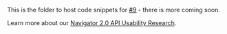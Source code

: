 This is the folder to host code snippets for [#9](https://github.com/flutter/uxr/issues/9) - there is more coming soon.

Learn more about our [Navigator 2.0 API Usability Research](https://github.com/flutter/uxr/wiki/Navigator-2.0-API-Usability-Research).
